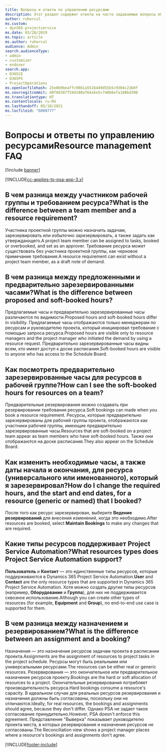 ```yaml
---
title: Вопросы и ответы по управлению ресурсами
description: Этот раздел содержит ответы на часто задаваемые вопросы об управлении ресурсами.
author: ruhercul
ms.custom:
- dyn365-projectservice
ms.date: 03/28/2019
ms.topic: article
ms.author: ruhercul
audience: Admin
search.audienceType:
- admin
- customizer
- enduser
search.app:
- D365CE
- D365PS
- ProjectOperations
ms.openlocfilehash: 25e069beaffc9081a5516449d55b5c9304c23b0f
ms.sourcegitcommit: 40f68387f594180af64a5e5c748b6efa188bd300
ms.translationtype: HT
ms.contentlocale: ru-RU
ms.lasthandoff: 05/10/2021
ms.locfileid: "6008777"
---
```

# <a name="resource-management-faq"></a><span data-ttu-id="d9909-103">Вопросы и ответы по управлению ресурсами</span><span class="sxs-lookup"><span data-stu-id="d9909-103">Resource management FAQ</span></span>

[!include [banner](../includes/psa-now-project-operations.md)]

[!INCLUDE[cc-applies-to-psa-app-3.x](../includes/cc-applies-to-psa-app-3x.md)]

## <a name="what-is-the-difference-between-a-team-member-and-a-resource-requirement"></a><span data-ttu-id="d9909-104">В чем разница между участником рабочей группы и требованием ресурса?</span><span class="sxs-lookup"><span data-stu-id="d9909-104">What is the difference between a team member and a resource requirement?</span></span>

<span data-ttu-id="d9909-105">Участника проектной группы можно назначить задачам, зарезервировать или избыточно зарезервировать, а также задать как утверждающего.</span><span class="sxs-lookup"><span data-stu-id="d9909-105">A project team member can be assigned to tasks, booked or overbooked, and set as an approver.</span></span> <span data-ttu-id="d9909-106">Требование ресурса может существовать без участника проектной группы, как черновое примечание требования.</span><span class="sxs-lookup"><span data-stu-id="d9909-106">A resource requirement can exist without a project team member, as a draft note of demand.</span></span> 

## <a name="what-is-the-difference-between-proposed-and-soft-booked-hours"></a><span data-ttu-id="d9909-107">В чем разница между предложенными и предварительно зарезервированными часами?</span><span class="sxs-lookup"><span data-stu-id="d9909-107">What is the difference between proposed and soft-booked hours?</span></span>

<span data-ttu-id="d9909-108">Предлагаемые часы и предварительно зарезервированные часы различаются по видимости.</span><span class="sxs-lookup"><span data-stu-id="d9909-108">Proposed hours and soft-booked hours differ in visibility.</span></span> <span data-ttu-id="d9909-109">Предлагаемые часы отображаются только менеджерам по ресурсам и руководителю проекта, который инициировал требование с помощью запроса ресурса.</span><span class="sxs-lookup"><span data-stu-id="d9909-109">Proposed hours are visible only to resource managers and the project manager who initiated the demand by using a resource request.</span></span> <span data-ttu-id="d9909-110">Предварительно зарезервированные часы видны всем, кто имеет доступ к доске расписания.</span><span class="sxs-lookup"><span data-stu-id="d9909-110">Soft-booked hours are visible to anyone who has access to the Schedule Board.</span></span>

## <a name="how-can-i-see-the-soft-booked-hours-for-resources-on-a-team"></a><span data-ttu-id="d9909-111">Как посмотреть предварительно зарезервированные часы для ресурсов в рабочей группе?</span><span class="sxs-lookup"><span data-stu-id="d9909-111">How can I see the soft-booked hours for resources on a team?</span></span>

<span data-ttu-id="d9909-112">Предварительные резервирования можно создавать при резервировании требования ресурса.</span><span class="sxs-lookup"><span data-stu-id="d9909-112">Soft bookings can made when you book a resource requirement.</span></span> <span data-ttu-id="d9909-113">Ресурсы, которые предварительно зарезервированы для рабочей группы проекта, отображаются как участники рабочей группы, имеющие предварительно зарезервированные часы.</span><span class="sxs-lookup"><span data-stu-id="d9909-113">Resources that are soft-booked on a project team appear as team members who have soft-booked hours.</span></span> <span data-ttu-id="d9909-114">Также они отображаются на доске расписания.</span><span class="sxs-lookup"><span data-stu-id="d9909-114">They also appear on the Schedule Board.</span></span>

## <a name="how-do-i-change-the-required-hours-and-the-start-and-end-dates-for-a-resource-generic-or-named-that-i-booked"></a><span data-ttu-id="d9909-115">Как изменить необходимые часы, а также даты начала и окончания, для ресурса (универсального или именованного), который я зарезервировал?</span><span class="sxs-lookup"><span data-stu-id="d9909-115">How do I change the required hours, and the start and end dates, for a resource (generic or named) that I booked?</span></span>

<span data-ttu-id="d9909-116">После того как ресурс зарезервирован, выберите **Ведение резервирований** для внесения изменений, когда это необходимо.</span><span class="sxs-lookup"><span data-stu-id="d9909-116">After resources are booked, select **Maintain Bookings** to make any changes that are required.</span></span>

## <a name="what-resources-types-does-project-service-automation-support"></a><span data-ttu-id="d9909-117">Какие типы ресурсов поддерживает Project Service Automation?</span><span class="sxs-lookup"><span data-stu-id="d9909-117">What resources types does Project Service Automation support?</span></span>

<span data-ttu-id="d9909-118">**Пользователь** и **Контакт** — это единственные типы ресурсов, которые поддерживаются в Dynamics 365 Project Service Automation.</span><span class="sxs-lookup"><span data-stu-id="d9909-118">**User** and **Contact** are the only resource types that are supported in Dynamics 365 Project Service Automation.</span></span> <span data-ttu-id="d9909-119">Хотя можно создать другие типы ресурсов (например, **Оборудование** и **Группа**), для них не поддерживается сквозное использование.</span><span class="sxs-lookup"><span data-stu-id="d9909-119">Although you can create other types of resources (for example, **Equipment** and **Group**), no end-to-end use case is supported for them.</span></span>

## <a name="what-is-the-difference-between-an-assignment-and-a-booking"></a><span data-ttu-id="d9909-120">В чем разница между назначением и резервированием?</span><span class="sxs-lookup"><span data-stu-id="d9909-120">What is the difference between an assignment and a booking?</span></span>

<span data-ttu-id="d9909-121">Назначения — это назначение ресурсов задачам проекта в расписании проекта.</span><span class="sxs-lookup"><span data-stu-id="d9909-121">Assignments are the assignment of resources to project tasks in the project schedule.</span></span> <span data-ttu-id="d9909-122">Ресурсы могут быть реальными или универсальными ресурсами.</span><span class="sxs-lookup"><span data-stu-id="d9909-122">The resources can be either real or generic resources.</span></span> <span data-ttu-id="d9909-123">Резервирования — это окончательное или предварительное назначение ресурсов проекту.</span><span class="sxs-lookup"><span data-stu-id="d9909-123">Bookings are the hard or soft allocation of resources to a project.</span></span> <span data-ttu-id="d9909-124">Окончательные резервирования потребляет производительность ресурса.</span><span class="sxs-lookup"><span data-stu-id="d9909-124">Hard bookings consume a resource's capacity.</span></span> <span data-ttu-id="d9909-125">В идеальном случае для реальных ресурсов резервирования и назначения должны быть согласованы, поскольку они не отличаются.</span><span class="sxs-lookup"><span data-stu-id="d9909-125">Ideally, for real resources, the bookings and assignments should agree, because they don't differ.</span></span> <span data-ttu-id="d9909-126">Однако PSA не задает такое согласование принудительно.</span><span class="sxs-lookup"><span data-stu-id="d9909-126">However, PSA doesn't enforce this agreement.</span></span> <span data-ttu-id="d9909-127">Представление "Выверка" показывает руководителю проекта места, в которых резервирования и назначения ресурсов не согласованы.</span><span class="sxs-lookup"><span data-stu-id="d9909-127">The Reconciliation view shows a project manager places where a resource's bookings and assignments don't agree.</span></span>


[!INCLUDE[footer-include](../includes/footer-banner.md)]